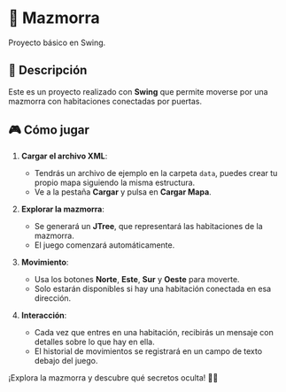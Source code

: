 # 🏰 Mazmorra  

Proyecto básico en Swing.  

## 📜 Descripción  
Este es un proyecto realizado con **Swing** que permite moverse por una mazmorra con habitaciones conectadas por puertas.  

## 🎮 Cómo jugar  
1. **Cargar el archivo XML**:  
   - Tendrás un archivo de ejemplo en la carpeta `data`, puedes crear tu propio mapa siguiendo la misma estructura.  
   - Ve a la pestaña **Cargar** y pulsa en **Cargar Mapa**.  

2. **Explorar la mazmorra**:  
   - Se generará un **JTree**, que representará las habitaciones de la mazmorra.  
   - El juego comenzará automáticamente.  

3. **Movimiento**:  
   - Usa los botones **Norte**, **Este**, **Sur** y **Oeste** para moverte.  
   - Solo estarán disponibles si hay una habitación conectada en esa dirección.  

4. **Interacción**:  
   - Cada vez que entres en una habitación, recibirás un mensaje con detalles sobre lo que hay en ella.  
   - El historial de movimientos se registrará en un campo de texto debajo del juego.  

¡Explora la mazmorra y descubre qué secretos oculta! 🏹🔦  
